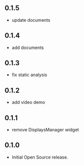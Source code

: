 ## 0.1.5

* update documents

## 0.1.4

* add documents

## 0.1.3

* fix static analysis

## 0.1.2

* add video demo

## 0.1.1

* remove DisplaysManager widget

## 0.1.0

* Initial Open Source release.

